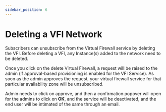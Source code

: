 ```yaml
---
sidebar_position: 6
---
```

# Deleting a VFI Network

Subscribers can unsubscribe from the Virtual Firewall service by deleting the VFI. Before deleting a VFI, any Instance(s) added to the network need to be deleted.

Once you click on the delete Virtual Firewall, a request will be raised to the admin (if approval-based provisioning is enabled for the VFI Service). As soon as the admin approves the request, your virtual firewall service for that particular availability zone will be unsubscribed.

Admin needs to click on approve, and then a confirmation popover will open for the admins to click on **OK**, and the service will be deactivated, and the end user will be intimated of the same through an email.

